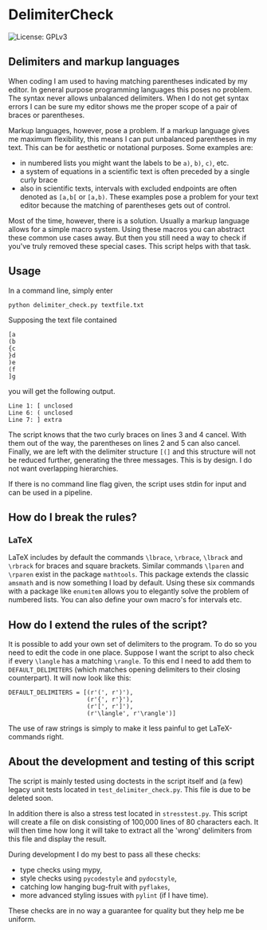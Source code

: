 # DelimiterCheck
![License: GPLv3](https://img.shields.io/badge/License-GPLv3-blue.svg 'License')

## Delimiters and markup languages

When coding I am used to having matching parentheses indicated by my editor.
In general purpose programming languages this poses no problem.
The syntax never allows unbalanced delimiters.
When I do not get syntax errors I can be sure my editor shows me the proper scope of a pair of braces or parentheses.

Markup languages, however, pose a problem.
If a markup language gives me maximum flexibility, this means I can put unbalanced parentheses in my text.
This can be for aesthetic or notational purposes.
Some examples are:
 * in numbered lists you might want the labels to be `a)`, `b)`, `c)`, etc.
 * a system of equations in a scientific text is often preceded by a single curly brace
 * also in scientific texts, intervals with excluded endpoints are often denoted as `[a,b[` or `[a,b)`.
These examples pose a problem for your text editor because the matching of parentheses gets out of control.

Most of the time, however, there is a solution.
Usually a markup language allows for a simple macro system.
Using these macros you can abstract these common use cases away.
But then you still need a way to check if you've truly removed these special cases.
This script helps with that task.

## Usage

In a command line, simply enter

```
python delimiter_check.py textfile.txt
```

Supposing the text file contained

```
[a
(b
{c
}d
)e
(f
]g
```

you will get the following output.

```
Line 1: [ unclosed
Line 6: ( unclosed
Line 7: ] extra
```

The script knows that the two curly braces on lines 3 and 4 cancel.
With them out of the way, the parentheses on lines 2 and 5 can also cancel.
Finally, we are left with the delimiter structure `[(]` and this structure will not be reduced further, generating the three messages.
This is by design. I do not want overlapping hierarchies.

If there is no command line flag given, the script uses stdin for input and can be used in a pipeline.

## How do I break the rules?

### LaTeX

LaTeX includes by default the commands `\lbrace`, `\rbrace`, `\lbrack` and `\rbrack` for braces and square brackets.
Similar commands `\lparen` and `\rparen` exist in the package `mathtools`.
This package extends the classic `amsmath` and is now something I load by default.
Using these six commands with a package like `enumitem` allows you to elegantly solve the problem of numbered lists.
You can also define your own macro's for intervals etc.

## How do I extend the rules of the script?

It is possible to add your own set of delimiters to the program.
To do so you need to edit the code in one place.
Suppose I want the script to also check if every `\langle` has a matching `\rangle`.
To this end I need to add them to `DEFAULT_DELIMITERS` (which matches opening delimiters to their closing counterpart).
It will now look like this:

```
DEFAULT_DELIMITERS = [(r'(', r')'),
                      (r'{', r'}'),
                      (r'[', r']'),
					  (r'\langle', r'\rangle')]

```

The use of raw strings is simply to make it less painful to get LaTeX-commands right.

## About the development and testing of this script

The script is mainly tested using doctests in the script itself and (a few)
legacy unit tests located in `test_delimiter_check.py`. This file is due to
be deleted soon.

In addition there is also a stress test located in `stresstest.py`. This script
will create a file on disk consisting of 100,000 lines of 80 characters each.
It will then time how long it will take to extract all the 'wrong' delimiters
from this file and display the result.

During development I do my best to pass all these checks:
- type checks using mypy,
- style checks using `pycodestyle` and `pydocstyle`,
- catching low hanging bug-fruit with `pyflakes`,
- more advanced styling issues with `pylint` (if I have time).

These checks are in no way a guarantee for quality but they help me be uniform.
